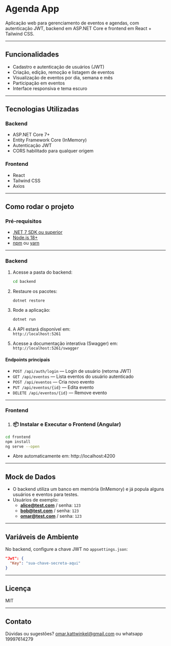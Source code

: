 # Agenda App

Aplicação web para gerenciamento de eventos e agendas, com autenticação JWT, backend em ASP.NET Core e frontend em React + Tailwind CSS.

---

## Funcionalidades

- Cadastro e autenticação de usuários (JWT)
- Criação, edição, remoção e listagem de eventos
- Visualização de eventos por dia, semana e mês
- Participação em eventos
- Interface responsiva e tema escuro

---

## Tecnologias Utilizadas

### Backend
- ASP.NET Core 7+
- Entity Framework Core (InMemory)
- Autenticação JWT
- CORS habilitado para qualquer origem

### Frontend
- React
- Tailwind CSS
- Axios

---

## Como rodar o projeto

### Pré-requisitos

- [.NET 7 SDK ou superior](https://dotnet.microsoft.com/download)
- [Node.js 18+](https://nodejs.org/)
- [npm](https://www.npmjs.com/) ou [yarn](https://yarnpkg.com/)

---

### Backend

1. Acesse a pasta do backend:
    ```sh
    cd backend
    ```

2. Restaure os pacotes:
    ```sh
    dotnet restore
    ```

3. Rode a aplicação:
    ```sh
    dotnet run
    ```

4. A API estará disponível em:  
   `http://localhost:5261`

5. Acesse a documentação interativa (Swagger) em:  
   `http://localhost:5261/swagger`

#### Endpoints principais

- `POST /api/auth/login` — Login de usuário (retorna JWT)
- `GET /api/eventos` — Lista eventos do usuário autenticado
- `POST /api/eventos` — Cria novo evento
- `PUT /api/eventos/{id}` — Edita evento
- `DELETE /api/eventos/{id}` — Remove evento

---

### Frontend

1.  ### 📦 Instalar e Executar o Frontend (Angular)

```bash
cd frontend
npm install
ng serve --open
```

- Abre automaticamente em: http://localhost:4200

---

## Mock de Dados

- O backend utiliza um banco em memória (InMemory) e já popula alguns usuários e eventos para testes.
- Usuários de exemplo:
    - **alice@test.com** / senha: `123`
    - **bob@test.com** / senha: `123`
    - **omar@test.com** / senha: `123`

---

## Variáveis de Ambiente

No backend, configure a chave JWT no `appsettings.json`:

```json
"Jwt": {
  "Key": "sua-chave-secreta-aqui"
}
```

---

## Licença

MIT

---

## Contato

Dúvidas ou sugestões? omar.kattwinkel@gmail.com ou whatsapp 19997614279